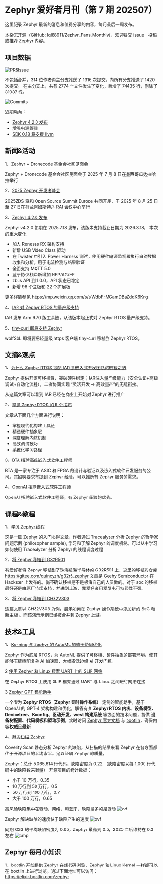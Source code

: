 # Zephyr 爱好者月刊（第 7 期 202507）

这里记录 Zephyr 最新的消息和值得分享的内容，每月最后一周发布。

本杂志开源（GitHub: [lgl88911/Zephyr_Fans_Monthly](https://github.com/lgl88911/Zephyr_Fans_Monthly)），欢迎提交 issue，投稿或推荐 Zephyr 内容。

## 项目数据
![PR&Issue](pr_issue.png)

不包括合并，314 位作者向主分支推送了 1316 次提交，向所有分支推送了 1420 次提交。
在主分支上，共有 2774 个文件发生了变化，新增了 74435 行，删除了 31937 行。

![Commits](<Commits.png>)

近期动向：
- [Zephyr 4.2.0 发布](https://github.com/zephyrproject-rtos/zephyr/releases/tag/v4.2.0)
- [增强电源管理](https://github.com/zephyrproject-rtos/zephyr/issues/84049)
- [SDK 0.18 将支援 llvm](https://github.com/zephyrproject-rtos/zephyr/issues/3689)

## 新闻&活动

1、[Zephyr + Dronecode 基金会社区见面会](https://www.zephyrproject.org/what-to-expect-at-the-zephyr-project-dronecode-foundation-community-meetup-july-8-2025-guadalajara-mexico/)

Zephyr + Dronecode 基金会社区见面会于 2025 年 7 月 8 日在墨西哥瓜达拉哈拉举行

2、[2025 Zephyr 开发者峰会](https://www.zephyrproject.org/zephyr-developer-summit-2025-preview-whats-new/)

2025ZDS 将和 Open Source Summit Europe 共同开展，于 2025 年 8 月 25 日至 27 日在荷兰阿姆斯特丹 RAI 会议中心举行

3、[Zephyr 4.2.0 发布](https://www.zephyrproject.org/zephyr-rtos-4-2-now-available-introduces-renesas-rx-support-usb-video-class-and-more/)

Zephyr v4.2.0 如期在 2025.7.18 发布，该版本支持截止日期为 2026.3.18。
本次的重大变化
- 加入 Renesas RX 架构支持
- 新增 USB Video Class 驱动
- 在 Twister 中引入 Power Harness 测试，使用硬件电源监视器执行自动数据收集和分析，用于电流检测与结果验证
- 全面支持 MQTT 5.0
- 蓝牙协议栈中新增加 HFP/AG/HF
- zbus API 到 1.0.0，API 状态已稳定
- 新增 96 个主板和 22 个扩展板

更多详情参见 https://mp.weixin.qq.com/s/sjWdbF-MGamDBaZddK6Kng

4、[IAR 对 Zephyr RTOS 的量产级支持](https://www.presseagentur.com/iar/detail.php?pr_id=7409&lang=en)

IAR 发布 Arm 9.70 版工具链，从该版本起正式对 Zephyr RTOS 量产级支持。

5、[tiny-curl 即将支持 Zephyr](https://www.wolfssl.com/coming-soon-tiny-curl-for-zephyr-rtos/)

wolfSSL 即将要把轻量级 https 客户端 tiny-curl 移植到 Zephyr RTOS。

## 文摘&观点

1、[为什么 Zephyr RTOS 搭配 IAR 是嵌入式开发团队的明智之选​](https://www.iar.com/zh/blog/why-zephyr-rtos-with-iar-is-a-smart-choice-for-embedded-teams)

Zephyr​​ 提供开源可移植性，突破硬件绑定；​​IAR​​ 注入量产级能力（安全认证+高级调试+自动化流程），二者协同实现 ​​“灵活开发 → 高效量产”的无缝衔接​​。

从这篇文章可以看到 IAR 已经在商业上开始对 Zephyr 进行推广

2、[掌握 Zephyr RTOS 的 5 个技巧](https://www.designnews.com/embedded-systems/5-tips-for-mastering-zephyr-rtos)

文章从下面几个方面进行说明：
- 掌握现代化构建工具链
- 精通硬件抽象层
- 深度理解内核机制
- 高效调试技巧
- 系统化学习路径

3、[BTA 招聘高级嵌入式软件工程师](https://www.simplyhired.ca/job/w7k0Q5uVP9wnmiJcwfLnolmt0vE3iANzF4YBwbjIW8nsmI-0GSruNw)

BTA 是一家专注于 ASIC 和 FPGA 的设计与验证以及嵌入式软件开发服务的公司。其招聘要求有提到 Zephyr 经验，可以推断有 Zephyr 服务的需求。

4、[OpenAI 招聘嵌入式软件工程师](https://nploy.net/jobs/it-and-technology/san-francisco/embedded-software-engineer/3866pen)

OpenAI 招聘嵌入式软件工程师，有 Zephyr 经验的优先。

## 课程&教程

1、[学习 Zephyr 线程](https://www.zephyrproject.org/what-i-learned-about-zephyr-rtos-threads/)

这是一篇 Zephyr 的入门心得文章，作者通过 Tracealyzer 分析 Zephyr 的哲学家问题示例 (philosopher sample), 学习和了解 Zephyr 的调度机制。可以从中学习如何使用 Tracealyzer 分析 Zephyr 的线程调度过程

2、[将 Zephyr 移植到 G32R501](https://www.hackster.io/geehysemiconductor/here-it-is-zephyr-is-now-available-for-the-g32r501-32b0ca)

有爱好者将 Zephyr 移植到了珠海极海半导体的 G32R501 上，这里的移植的仓库 https://gitee.com/quincyzh/g32r5_zephyr
文章是 Geehy Semiconductor 在 Hackster 上发布的。尚不确认移植是不是极海自己的人员做的。对于 soc 的移植最好还是由原厂持续支持，并进到上游，靠爱好者用爱发电可持续性不强。

3、[将 Zephyr 移植到 CH32V303](https://bootlin.com/blog/step-by-step-guide-to-adding-soc-and-board-support-to-zephyr-with-ch32v303/)

这篇文章以 CH32V303 为例，展示如何在 Zephyr 操作系统中添加新的 SoC 和新主板 。而该演示示例已经被合并到 Zephyr 上游。

## 技术&工具

1、[Kenning 与 Zephyr 的 AutoML 加速器协同优化​](https://www.zephyrproject.org/extending-automl-features-in-kenning-and-zephyr-for-platforms-with-custom-ai-accelerators/)

Zephyr 作为底层 RTOS，为 AutoML 提供了可移植、硬件抽象的部署环境，使其能够无缝适配复杂 AI 加速器，大幅降低边缘 AI 开发门槛。

2 [使用 Zephyr 和 Linux 探索 UART 上的 SLIP 网络](https://swedishembedded.com/developers/connectivity/slip)

在 Zephyr RTOS 上使用 SLIP 框架通过 UART 与 Linux 之间进行网络连接

3 [Zephyr GPT 智能助手](https://chatgpt.com/g/g-adrA62xJn-zephyros-gpt)

一个专为 **Zephyr RTOS（Zephyr 实时操作系统）** 定制的智能助手，基于 OpenAI 的 GPT-4 架构构建和优化。解答有关 **Zephyr RTOS 内核、设备模型、Devicetree、Kconfig、驱动开发、west 构建系统** 等方面的技术问题，提供 **设备树配置、代码模板和驱动示例**，实时访问 [Zephyr 官方文档](https://docs.zephyrproject.org/) 与 [bootlin](https://elixir.bootlin.com/zephyr/v4.2.0/source)，确保内容**权威且最新**

4、[静态扫描 Zephyr​](https://scan.coverity.com/projects/zephyr)

Coverity Scan 静态分析 Zephyr 的缺陷，从扫描的结果来看 Zephyr 在各方面都优于开源项目的平均水平。足以证明 Zephyr 的质量。

Zephyr：总计 5,065,614 行代码，缺陷密度为 0.22 （缺陷密度以每 1,000 行代码中的缺陷数来衡量）
开源项目的统计数据：
- 小于 10 万行，0.35
- 10 万行到 50 万行，0.5
- 50 万行到 100 万行，0.7
- 大于 100 万行，0.65

高风险缺陷集中在驱动，网络，和蓝牙，缺陷最多的是驱动
![od](od.png)

Zephyr 解决缺陷的速度快于缺陷产生的速度
![ovf](ovf.png)

同期 OSS 的平均缺陷密度为 0.65，Zephyr 最高到 0.5，2025 年后维持在 0.3 左右
![cmp](cmp.png)

## Zephyr 每月小知识

1、bootlin 开始提供 Zephyr 在线代码浏览，Zephyr 和 Linux Kernel 一样都可以在 bootlin 上进行浏览。通过下面地址可以访问：
https://elixir.bootlin.com/zephyr

